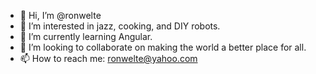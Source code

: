- 👋 Hi, I’m @ronwelte
- 👀 I’m interested in jazz, cooking, and DIY robots.
- 🌱 I’m currently learning Angular.
- 💞️ I’m looking to collaborate on making the world a better place for all.
- 📫 How to reach me: ronwelte@yahoo.com

<!---
ronwelte/ronwelte is a ✨ special ✨ repository because its `README.md` (this file) appears on your GitHub profile.
You can click the Preview link to take a look at your changes.
--->
